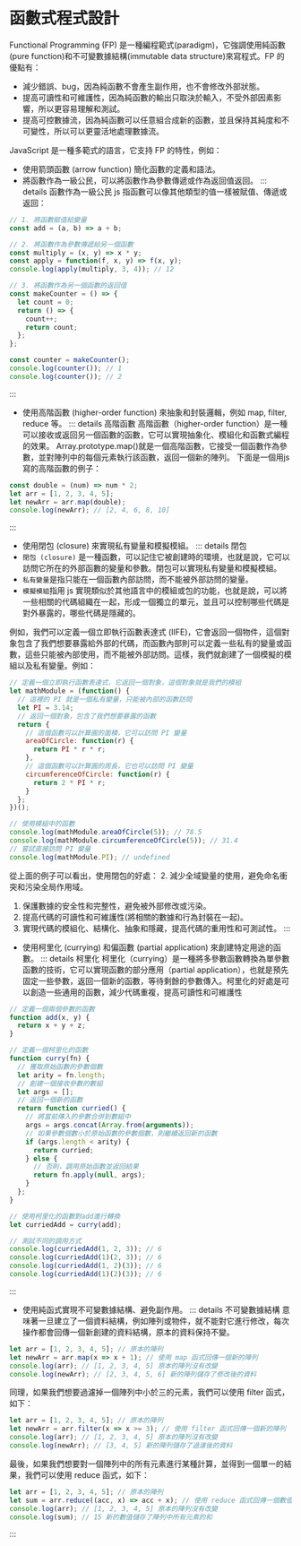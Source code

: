 # 函數式程式設計
Functional Programming (FP) 是一種編程範式(paradigm)，它強調使用純函數(pure function)和不可變數據結構(immutable data structure)來寫程式。FP 的優點有：

- 減少錯誤、bug，因為純函數不會產生副作用，也不會修改外部狀態。
- 提高可讀性和可維護性，因為純函數的輸出只取決於輸入，不受外部因素影響，所以更容易理解和測試。
- 提高可控數據流，因為純函數可以任意組合成新的函數，並且保持其純度和不可變性，所以可以更靈活地處理數據流。

JavaScript 是一種多範式的語言，它支持 FP 的特性，例如：

- 使用箭頭函數 (arrow function) 簡化函數的定義和語法。
- 將函數作為一級公民，可以將函數作為參數傳遞或作為返回值返回。
::: details 函數作為一級公民
js
指函數可以像其他類型的值一樣被賦值、傳遞或返回：
```js
// 1. 將函數賦值給變量
const add = (a, b) => a + b;

// 2. 將函數作為參數傳遞給另一個函數
const multiply = (x, y) => x * y;
const apply = function(f, x, y) => f(x, y);
console.log(apply(multiply, 3, 4)); // 12

// 3. 將函數作為另一個函數的返回值
const makeCounter = () => {
  let count = 0;
  return () => {
    count++;
    return count;
  };
};

const counter = makeCounter();
console.log(counter()); // 1
console.log(counter()); // 2
```
:::
- 使用高階函數 (higher-order function) 來抽象和封裝邏輯，例如 map, filter, reduce 等。
::: details 高階函數
高階函數（higher-order function）是一種可以接收或返回另一個函數的函數，它可以實現抽象化、模組化和函數式編程的效果。
Array.prototype.map()就是一個高階函數，它接受一個函數作為參數，並對陣列中的每個元素執行該函數，返回一個新的陣列。
下面是一個用js寫的高階函數的例子：
```js
const double = (num) => num * 2;
let arr = [1, 2, 3, 4, 5];
let newArr = arr.map(double);
console.log(newArr); // [2, 4, 6, 8, 10]
```
:::
- 使用閉包 (closure) 來實現私有變量和模擬模組。
::: details 閉包
- `閉包 (closure)` 是一種函數，可以記住它被創建時的環境，也就是說，它可以訪問它所在的外部函數的變量和參數。閉包可以實現私有變量和模擬模組。
- `私有變量`是指只能在一個函數內部訪問，而不能被外部訪問的變量。
- `模擬模組`指用 js 實現類似於其他語言中的模組或包的功能，也就是說，可以將一些相關的代碼組織在一起，形成一個獨立的單元，並且可以控制哪些代碼是對外暴露的，哪些代碼是隱藏的。
  

例如，我們可以定義一個立即執行函數表達式 (IIFE)，它會返回一個物件，這個對象包含了我們想要暴露給外部的代碼，而函數內部則可以定義一些私有的變量或函數，這些只能被內部使用，而不能被外部訪問。這樣，我們就創建了一個模擬的模組以及私有變量。例如：

```js
// 定義一個立即執行函數表達式，它返回一個對象，這個對象就是我們的模組
let mathModule = (function() {
  // 這裡的 PI 就是一個私有變量，只能被內部的函數訪問
  let PI = 3.14;
  // 返回一個對象，包含了我們想要暴露的函數
  return {
    // 這個函數可以計算圓的面積，它可以訪問 PI 變量
    areaOfCircle: function(r) {
      return PI * r * r;
    },
    // 這個函數可以計算圓的周長，它也可以訪問 PI 變量
    circumferenceOfCircle: function(r) {
      return 2 * PI * r;
    }
  };
})();

// 使用模組中的函數
console.log(mathModule.areaOfCircle(5)); // 78.5
console.log(mathModule.circumferenceOfCircle(5)); // 31.4
// 嘗試直接訪問 PI 變量
console.log(mathModule.PI); // undefined
```

從上面的例子可以看出，使用閉包的好處：
 2. 減少全域變量的使用，避免命名衝突和污染全局作用域。
 1. 保護數據的安全性和完整性，避免被外部修改或污染。
 3. 提高代碼的可讀性和可維護性(將相關的數據和行為封裝在一起)。
 4. 實現代碼的模組化、結構化、抽象和隱藏，提高代碼的重用性和可測試性。
:::
- 使用柯里化 (currying) 和偏函數 (partial application) 來創建特定用途的函數。
::: details 柯里化
柯里化（currying）是一種將多參數函數轉換為單參數函數的技術，它可以實現函數的部分應用（partial application），也就是預先固定一些參數，返回一個新的函數，等待剩餘的參數傳入。柯里化的好處是可以創造一些通用的函數，減少代碼重複，提高可讀性和可維護性
```js
// 定義一個兩個參數的函數
function add(x, y) {
  return x + y + z;
}

// 定義一個柯里化的函數
function curry(fn) {
  // 獲取原始函數的參數個數
  let arity = fn.length;
  // 創建一個接收參數的數組
  let args = [];
  // 返回一個新的函數
  return function curried() {
    // 將當前傳入的參數合併到數組中
    args = args.concat(Array.from(arguments));
    // 如果參數個數小於原始函數的參數個數，則繼續返回新的函數
    if (args.length < arity) {
      return curried;
    } else {
      // 否則，調用原始函數並返回結果
      return fn.apply(null, args);
    }
  };
}

// 使用柯里化的函數對add進行轉換
let curriedAdd = curry(add);

// 測試不同的調用方式
console.log(curriedAdd(1, 2, 3)); // 6
console.log(curriedAdd(1)(2, 3)); // 6
console.log(curriedAdd(1, 2)(3)); // 6
console.log(curriedAdd(1)(2)(3)); // 6
```
:::
- 使用純函式實現不可變數據結構、避免副作用。
::: details 不可變數據結構
意味著一旦建立了一個資料結構，例如陣列或物件，就不能對它進行修改，每次操作都會回傳一個新創建的資料結構，原本的資料保持不變。
```js
let arr = [1, 2, 3, 4, 5]; // 原本的陣列
let newArr = arr.map(x => x + 1); // 使用 map 函式回傳一個新的陣列
console.log(arr); // [1, 2, 3, 4, 5] 原本的陣列沒有改變
console.log(newArr); // [2, 3, 4, 5, 6] 新的陣列儲存了修改後的資料
```
同理，如果我們想要過濾掉一個陣列中小於三的元素，我們可以使用 filter 函式，如下：
```js
let arr = [1, 2, 3, 4, 5]; // 原本的陣列
let newArr = arr.filter(x => x >= 3); // 使用 filter 函式回傳一個新的陣列
console.log(arr); // [1, 2, 3, 4, 5] 原本的陣列沒有改變
console.log(newArr); // [3, 4, 5] 新的陣列儲存了過濾後的資料
```
最後，如果我們想要對一個陣列中的所有元素進行某種計算，並得到一個單一的結果，我們可以使用 reduce 函式，如下：
```js
let arr = [1, 2, 3, 4, 5]; // 原本的陣列
let sum = arr.reduce((acc, x) => acc + x); // 使用 reduce 函式回傳一個數值
console.log(arr); // [1, 2, 3, 4, 5] 原本的陣列沒有改變
console.log(sum); // 15 新的數值儲存了陣列中所有元素的和
```
:::